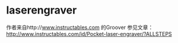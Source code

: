 laserengraver
=============
作者来自http://www.instructables.com 的Groover
参见文章：http://www.instructables.com/id/Pocket-laser-engraver/?ALLSTEPS
